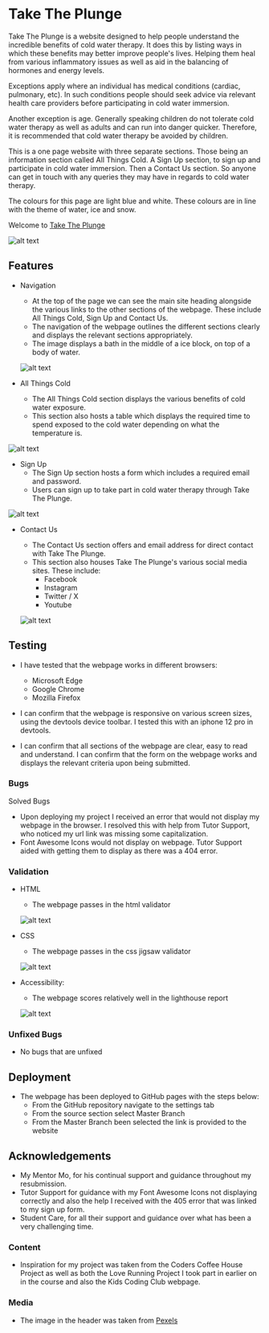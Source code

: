 # Take The Plunge

Take The Plunge is a website designed to help people understand the incredible benefits of cold water therapy. It does this by listing ways in which these benefits may better improve people's lives. Helping them heal from various inflammatory issues as well as aid in the balancing of hormones and energy levels.

Exceptions apply where an individual has medical conditions (cardiac, pulmonary, etc). In such conditions people should seek advice via relevant health care providers before participating in cold water immersion. 

Another exception is age. Generally speaking children do not tolerate cold water therapy as well as adults and can run into danger quicker. Therefore, it is recommended that cold water therapy be avoided by children.

This is a one page website with three separate sections. Those being an information section called All Things Cold. A Sign Up section, to sign up and participate in cold water immersion. Then a Contact Us section. So anyone can get in touch with any queries they may have in regards to cold water therapy.

The colours for this page are light blue and white. These colours are in line with the theme of water, ice and snow.

Welcome to [Take The Plunge](https://mattwass.github.io/My-Project-1-5/)

![alt text](image-2.png)


## Features
- Navigation

  - At the top of the page we can see the main site heading alongside the various links to the other sections of the webpage. These include All Things Cold, Sign Up and Contact Us.
  - The navigation of the webpage outlines the different sections clearly and displays the relevant sections appropriately.
  - The image displays a bath in the middle of a ice block, on top of a body of water.

  ![alt text](Screenshot_2-9-2024_03026_mattwass.github.io.jpeg)

- All Things Cold
  - The All Things Cold section displays the various benefits of cold water exposure.
  - This section also hosts a table which displays the required time to spend exposed to the cold water depending on what the temperature is.

![alt text](image-6.png)


- Sign Up
  - The Sign Up section hosts a form which includes a required email and password. 
  - Users can sign up to take part in cold water therapy through Take The Plunge.

![alt text](image-5.png)


- Contact Us
  - The Contact Us section offers and email address for direct contact with Take The Plunge.
  - This section also houses Take The Plunge's various social media sites. These include:
    - Facebook
    - Instagram
    - Twitter / X
    - Youtube
  
  ![alt text](image-4.png)

## Testing
- I have tested that the webpage works in different browsers: 
  - Microsoft Edge
  - Google Chrome
  - Mozilla Firefox

- I can confirm that the webpage is responsive on various screen sizes, using the devtools device toolbar. I tested this with an iphone 12 pro in devtools.
- I can confirm  that all sections of the webpage are clear, easy to read and understand.
I can confirm that the form on the webpage works and displays the relevant criteria upon being submitted.

### Bugs

Solved Bugs
- Upon deploying my project I received an error that would not display my webpage in the browser. I resolved this with help from Tutor Support, who noticed my url link was missing some capitalization.
- Font Awesome Icons would not display on webpage. Tutor Support aided with getting them to display as there was a 404 error.

### Validation

- HTML
  - The webpage passes in the html validator

  ![alt text](image.png)

- CSS
  - The webpage passes in the css jigsaw validator 

  ![alt text](image-1.png)

- Accessibility:
  - The webpage scores relatively well in the lighthouse report

  ![alt text](image-3.png)

### Unfixed Bugs

- No bugs that are unfixed

## Deployment

- The webpage has been deployed to GitHub pages with the steps below:
  - From the GitHub repository navigate to the settings tab
  - From the source section select Master Branch
  - From the Master Branch been selected the link is provided to the website

## Acknowledgements
- My Mentor Mo, for his continual support and guidance throughout my resubmission.
- Tutor Support for guidance with my Font Awesome Icons not displaying correctly and also the help I received with the 405 error that was linked to my sign up form.
- Student Care, for all their support and guidance over what has been a very challenging time.

### Content

- Inspiration for my project was taken from the Coders Coffee House Project as well as both the Love Running Project I took part in earlier on in the course and also the Kids Coding Club webpage. 

### Media

- The image in the header was taken from [Pexels](https://www.pexels.com/)

